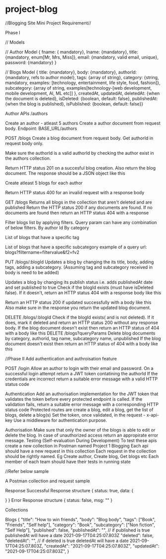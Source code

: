 # project-blog

//Blogging Site Mini Project Requirement//

Phase I

// Models

// Author Model { fname: { mandatory}, lname: {mandatory}, title: {mandatory, enum[Mr, Mrs, Miss]}, email: {mandatory, valid email, unique}, password: {mandatory} }

// Blogs Model { title: {mandatory}, body: {mandatory}, authorId: {mandatory, refs to author model}, tags: {array of string}, category: {string, mandatory, examples: [technology, entertainment, life style, food, fashion]}, subcategory: {array of string, examples[technology-[web development, mobile development, AI, ML etc]] }, createdAt, updatedAt, deletedAt: {when the document is deleted}, isDeleted: {boolean, default: false}, publishedAt: {when the blog is published}, isPublished: {boolean, default: false}}

Author APIs /authors

Create an author - atleast 5 authors Create a author document from request body. Endpoint: BASE_URL/authors

POST /blogs Create a blog document from request body. Get authorId in request body only.

Make sure the authorId is a valid authorId by checking the author exist in the authors collection.

Return HTTP status 201 on a succesful blog creation. Also return the blog document. The response should be a JSON object like this

Create atleast 5 blogs for each author

Return HTTP status 400 for an invalid request with a response body

GET /blogs Returns all blogs in the collection that aren't deleted and are published Return the HTTP status 200 if any documents are found. If no documents are found then return an HTTP status 404 with a response

Filter blogs list by applying filters. Query param can have any combination of below filters. By author Id By category

List of blogs that have a specific tag

List of blogs that have a specific subcategory example of a query url: blogs?filtername=filtervalue&f2=fv2

PUT /blogs/:blogId Updates a blog by changing the its title, body, adding tags, adding a subcategory. (Assuming tag and subcategory received in body is need to be added)

Updates a blog by changing its publish status i.e. adds publishedAt date and set published to true Check if the blogId exists (must have isDeleted false). If it doesn't, return an HTTP status 404 with a response body like this

Return an HTTP status 200 if updated successfully with a body like this Also make sure in the response you return the updated blog document.

DELETE /blogs/:blogId Check if the blogId exists( and is not deleted). If it does, mark it deleted and return an HTTP status 200 without any response body. If the blog document doesn't exist then return an HTTP status of 404 with a body like this DELETE /blogs?queryParams Delete blog documents by category, authorid, tag name, subcategory name, unpublished If the blog document doesn't exist then return an HTTP status of 404 with a body like this

//Phase II Add authentication and authroisation feature

POST /login Allow an author to login with their email and password. On a successful login attempt return a JWT token contatining the authorId If the credentials are incorrect return a suitable error message with a valid HTTP status code

Authentication Add an authorisation implementation for the JWT token that validates the token before every protected endpoint is called. If the validation fails, return a suitable error message with a corresponding HTTP status code Protected routes are create a blog, edit a blog, get the list of blogs, delete a blog(s) Set the token, once validated, in the request - x-api-key Use a middleware for authentication purpose.

Authorisation Make sure that only the owner of the blogs is able to edit or delete the blog. In case of unauthorized access return an appropirate error message. Testing (Self-evaluation During Development) To test these apis create a new collection in Postman named Project 1 Blogging Each api should have a new request in this collection Each request in the collection should be rightly named. Eg Create author, Create blog, Get blogs etc Each member of each team should have their tests in running state

//Refer below sample

A Postman collection and request sample

Response Successful Response structure { status: true, data: {

} } Error Response structure { status: false, msg: "" }

Collections

Blogs { "title": "How to win friends", "body": "Blog body", "tags": ["Book", "Friends", "Self help"], "category": "Book", "subcategory": ["Non fiction", "Self Help"], "published": false, "publishedAt": "", // if published is true publishedAt will have a date 2021-09-17T04:25:07.803Z "deleted": false, "deletedAt": "", // if deleted is true deletedAt will have a date 2021-09-17T04:25:07.803Z, "createdAt": "2021-09-17T04:25:07.803Z", "updatedAt": "2021-09-17T04:25:07.803Z", }
